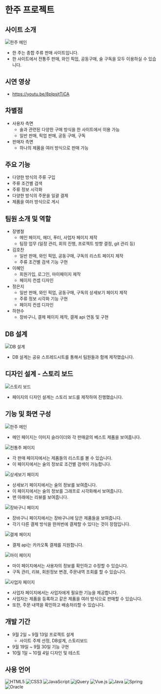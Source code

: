 # 한주 프로젝트

## 사이트 소개

![한주 메인](https://github.com/user-attachments/assets/0dc64c61-e5d0-43e1-a808-c1b5865b7f15)

* 한 주는 종합 주류 판매 사이트입니다.
* 한 사이트에서 전통주 판매, 와인 픽업, 공동구매, 술 구독을 모두 이용하실 수 있습니다.

## 시연 영상

* https://youtu.be/8pIpsjtTjCA

## 차별점

* 사용자 측면
  * 술과 관련된 다양한 구매 방식을 한 사이트에서 이용 가능
  * 일반 판매, 픽업 판매, 공동 구매, 구독
* 판매자 측면
  * 하나의 제품을 여러 방식으로 판매 가능

## 주요 기능

* 다양한 방식의 주류 구입
* 주류 조건별 검색
* 주류 정보 시각화
* 다양한 방식의 주문을 일괄 결제
* 제품을 여러 방식으로 게시

## 팀원 소개 및 역할

* 장병철
  * 메인 페이지, 헤더, 푸터, 사업자 페이지 제작
  * 팀장 업무 (일정 관리, 회의 진행, 프로젝트 방향 결정, git 관리 등)
* 김호찬
  * 일반 판매, 와인 픽업, 공동구매, 구독의 리스트 페이지 제작
  * 주류 조건별 검색 기능 구현
* 이혜인
  * 회원가입, 로그인, 마이페이지 제작
  * 페이지 컨셉 디자인
* 정은지
  * 일반 판매, 와인 픽업, 공동구매, 구독의 상세보기 페이지 제작
  * 주류 정보 시각화 기능 구현
  * 페이지 컨셉 디자인
* 하현수
  * 장바구니, 결제 페이지 제작, 결제 api 연동 및 구현

## DB 설계

![DB 설계](https://github.com/user-attachments/assets/4b3a0d24-7416-4c41-9263-95f73d6d9f23)

* DB 설계는 공유 스프레드시트를 통해서 팀원들과 함께 제작했습니다.

## 디자인 설계 - 스토리 보드

![스토리 보드](https://github.com/user-attachments/assets/43918fdc-53b6-48bb-89b9-830be8f0dec0)

* 페이지의 디자인 설계는 스토리 보드를 제작하여 진행했습니다.


## 기능 및 화면 구성

![한주 메인](https://github.com/user-attachments/assets/25dd4c54-2727-4e55-8c86-e94fdc3aa4d1)

* 메인 페이지는 이미지 슬라이더와 각 판매글의 베스트 제품을 보여줍니다.

![전통주 페이지](https://github.com/user-attachments/assets/6ee9a2f1-8037-4e5b-993a-8db30f8c4a4e)

* 각 판매 페이지에서는 제품들의 리스트를 볼 수 있습니다.
* 이 페이지에서는 술의 정보로 조건별 검색이 가능합니다.

![상세보기 페이지](https://github.com/user-attachments/assets/51cbf273-876f-46ba-8d5f-56d8ea17b82d)

* 상세보기 페이지에서는 술의 정보를 보여줍니다.
* 이 페이지에서는 술의 정보를 그래프로 시각화해서 보여줍니다.
* 맨 아래에는 리뷰를 보여줍니다.

![장바구니 페이지](https://github.com/user-attachments/assets/493887ba-7297-4bc9-a0ab-569afbbf3880)

* 장바구니 페이지에서는 장바구니에 담은 제품들을 보여줍니다.
* 각기 다른 결제 방식을 한꺼번에 결제할 수 있다는 것이 장점입니다.

![결제 페이지](https://github.com/user-attachments/assets/dddc5862-c538-4334-b351-faca74b2d062)

* 결제 api는 카카오톡 결제를 지원합니다.

![마이 페이지](https://github.com/user-attachments/assets/2ddab8fd-f242-486e-aaf8-18f849971ac5)

* 마이 페이지에서는 사용자의 정보를 확인하고 수정할 수 있습니다.
* 구독 관리, 리뷰, 회원정보 변경, 주문내역 조회를 할 수 있습니다.

![사업자 페이지](https://github.com/user-attachments/assets/913e225e-1670-4c39-97c7-17579b8ade21)

* 사업자 페이지에서는 사업자에게 필요한 기능을 제공합니다.
* 사업자는 제품을 등록하고 같은 제품을 여러 방식으로 판매할 수 있습니다.
* 또한, 주문 내역을 확인하고 배송처리할 수 있습니다.

## 개발 기간

* 9월 2일 ~ 9월 13일 프로젝트 설계
  * 사이트 주제 선정, DB설계, 스토리보드
* 9월 19일 ~ 9월 30일 기능 구현
* 10월 1일 ~ 10월 4일 디자인 및 테스트

## 사용 언어

![HTML5](https://img.shields.io/badge/html5-%23E34F26.svg?style=for-the-badge&logo=html5&logoColor=white)
![CSS3](https://img.shields.io/badge/css3-%231572B6.svg?style=for-the-badge&logo=css3&logoColor=white)
![JavaScript](https://img.shields.io/badge/javascript-%23323330.svg?style=for-the-badge&logo=javascript&logoColor=%23F7DF1E)
![jQuery](https://img.shields.io/badge/jquery-%230769AD.svg?style=for-the-badge&logo=jquery&logoColor=white)
![Vue.js](https://img.shields.io/badge/vuejs-%2335495e.svg?style=for-the-badge&logo=vuedotjs&logoColor=%234FC08D)
![Java](https://img.shields.io/badge/java-%23ED8B00.svg?style=for-the-badge&logo=openjdk&logoColor=white)
![Spring](https://img.shields.io/badge/spring-%236DB33F.svg?style=for-the-badge&logo=spring&logoColor=white)
![Oracle](https://img.shields.io/badge/Oracle-F80000?style=for-the-badge&logo=oracle&logoColor=white)
